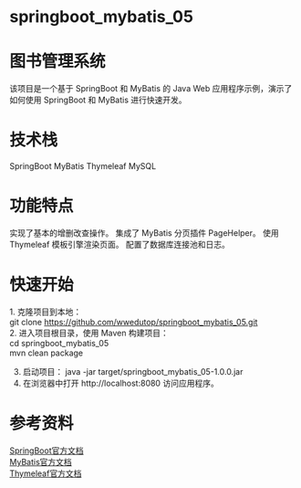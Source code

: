 # springboot_mybatis_05
# 图书管理系统

该项目是一个基于 SpringBoot 和 MyBatis 的 Java Web 应用程序示例，演示了如何使用 SpringBoot 和 MyBatis 进行快速开发。

# 技术栈
SpringBoot
MyBatis
Thymeleaf
MySQL

# 功能特点
实现了基本的增删改查操作。
集成了 MyBatis 分页插件 PageHelper。
使用 Thymeleaf 模板引擎渲染页面。
配置了数据库连接池和日志。

# 快速开始
<font>1. 克隆项目到本地：</font> <br/>
<font>git clone https://github.com/wwedutop/springboot_mybatis_05.git</font> <br/>
<font>2. 进入项目根目录，使用 Maven 构建项目： </font> <br/>
<font>cd springboot_mybatis_05 </font> <br/>
<font>mvn clean package</font>

3. 启动项目：
java -jar target/springboot_mybatis_05-1.0.0.jar <br/>
4. 在浏览器中打开 http://localhost:8080 访问应用程序。

# 参考资料
<a href="https://spring.io/projects/spring-boot">SpringBoot官方文档</a><br/>
<a href="https://mybatis.org/mybatis-3/">MyBatis官方文档</a><br/>
<a href="https://www.thymeleaf.org/documentation.html">Thymeleaf官方文档</a>
